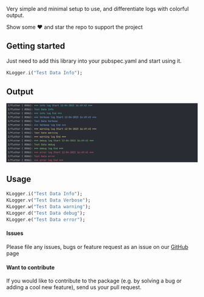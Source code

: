 <!--
This README describes the package. If you publish this package to pub.dev,
this README's contents appear on the landing page for your package.

For information about how to write a good package README, see the guide for
[writing package pages](https://dart.dev/guides/libraries/writing-package-pages).

For general information about developing packages, see the Dart guide for
[creating packages](https://dart.dev/guides/libraries/create-library-packages)
and the Flutter guide for
[developing packages and plugins](https://flutter.dev/developing-packages).
-->

Very simple and minimal setup to use, and differentiate logs with colorful output.

Show some ❤️ and star the repo to support the project

## Getting started

Just need to add this library into your pubspec.yaml and start using it.
```dart
KLogger.i("Test Data Info");
```

## Output

![](https://raw.githubusercontent.com/shivams1110/k_logger/main/artist/logger_output.png)


## Usage

```dart
KLogger.i("Test Data Info");
KLogger.v("Test Data Verbose");
KLogger.w("Test Data warning");
KLogger.d("Test Data debug");
KLogger.e("Test Data error");
```


#### Issues
Please file any issues, bugs or feature request as an issue on our [GitHub](https://github.com/shivams1110/k_logger/issues) page

#### Want to contribute
If you would like to contribute to the package (e.g. by solving a bug or adding a cool new feature), send us your pull request.

